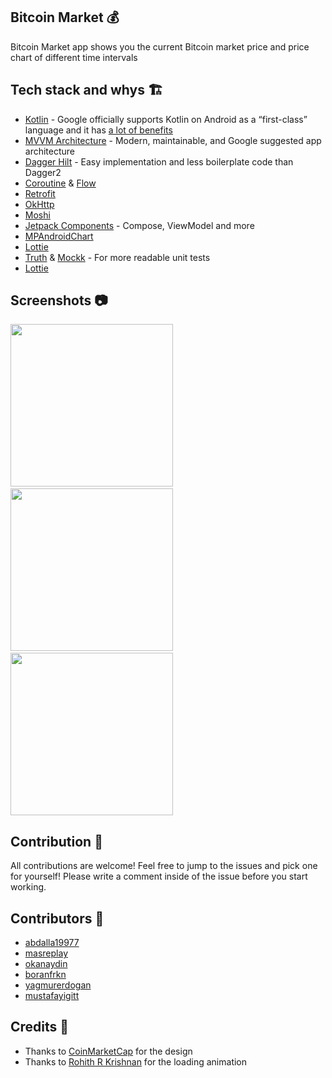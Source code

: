 ## Bitcoin Market 💰
Bitcoin Market app shows you the current Bitcoin market price and price chart of different time intervals

## Tech stack and whys 🏗
* [Kotlin](https://kotlinlang.org/) - Google officially supports Kotlin on Android as a “first-class” language and it has [a lot of benefits](https://developer.android.com/kotlin)
* [MVVM Architecture](https://developer.android.com/jetpack/guide) - Modern, maintainable, and Google suggested app architecture
* [Dagger Hilt](https://dagger.dev/hilt/) - Easy implementation and less boilerplate code than Dagger2
* [Coroutine](https://developer.android.com/kotlin/coroutines) & [Flow](https://developer.android.com/kotlin/flow)
* [Retrofit](https://square.github.io/retrofit/)
* [OkHttp](https://square.github.io/okhttp/)
* [Moshi](https://github.com/square/moshi)
* [Jetpack Components](https://developer.android.com/jetpack) - Compose, ViewModel and more
* [MPAndroidChart](https://github.com/PhilJay/MPAndroidChart)
* [Lottie](https://github.com/airbnb/lottie-android)
* [Truth](https://truth.dev/) & [Mockk](https://mockk.io/) - For more readable unit tests
* [Lottie](https://github.com/airbnb/lottie-android)

## Screenshots 📷
<img src="/arts/splash-screen.png" width="260"> &emsp;<img src="/arts/market-screen.png" width="260"> &emsp;<img src="/arts/market-screen-dark.png" width="260">

## Contribution  👏
All contributions are welcome! Feel free to jump to the issues and pick one for yourself! Please write a comment inside of the issue before you start working.

## Contributors 👏
* [abdalla19977](https://github.com/abdalla19977)
* [masreplay](https://github.com/masreplay)
* [okanaydin](https://github.com/okanaydin)
* [boranfrkn](https://github.com/boranfrkn)
* [yagmurerdogan](https://github.com/yagmurerdogan)
* [mustafayigitt](https://github.com/mustafayigitt)

## Credits 🙏
* Thanks to [CoinMarketCap](https://play.google.com/store/apps/details?id=com.coinmarketcap.android&hl=en&gl=US) for the design
* Thanks to [Rohith R Krishnan](https://lottiefiles.com/24693-coin-falling-animation) for the loading animation
